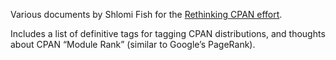 Various documents by Shlomi Fish for the
[Rethinking CPAN effort](http://groups.google.com/forum/#!forum/rethinking-cpan).

Includes a list of definitive tags for tagging CPAN distributions, and thoughts
about CPAN “Module Rank” (similar to Google’s PageRank).
